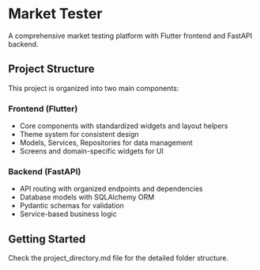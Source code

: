 # Market Tester

A comprehensive market testing platform with Flutter frontend and FastAPI backend.

## Project Structure

This project is organized into two main components:

### Frontend (Flutter)
- Core components with standardized widgets and layout helpers
- Theme system for consistent design
- Models, Services, Repositories for data management
- Screens and domain-specific widgets for UI

### Backend (FastAPI)
- API routing with organized endpoints and dependencies
- Database models with SQLAlchemy ORM
- Pydantic schemas for validation
- Service-based business logic

## Getting Started

Check the project_directory.md file for the detailed folder structure.
